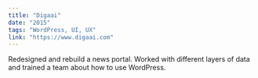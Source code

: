```yaml
---
title: "Digaai"
date: "2015"
tags: "WordPress, UI, UX"
link: "https://www.digaai.com"
---
```


Redesigned and rebuild a news portal. Worked with different layers of data and trained a team about how to use WordPress.